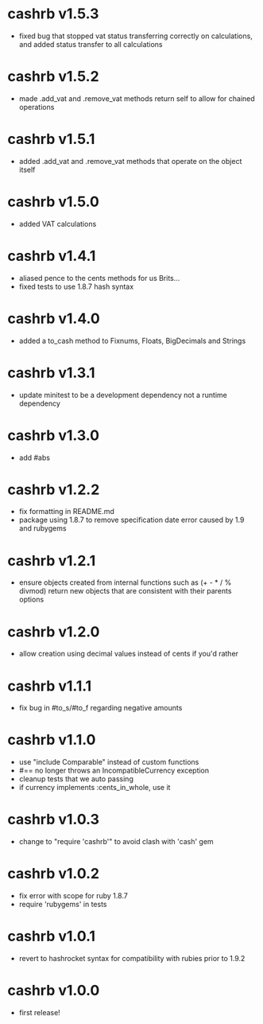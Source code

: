 cashrb v1.5.3
=============
 - fixed bug that stopped vat status transferring correctly on calculations, and added status transfer to all calculations

cashrb v1.5.2
=============
 - made .add_vat and .remove_vat methods return self to allow for chained operations

cashrb v1.5.1
=============
 - added .add_vat and .remove_vat methods that operate on the object itself

cashrb v1.5.0
=============
 - added VAT calculations

cashrb v1.4.1
=============
 - aliased pence to the cents methods for us Brits...
 - fixed tests to use 1.8.7 hash syntax

 cashrb v1.4.0
=============
 - added a to_cash method to Fixnums, Floats, BigDecimals and Strings

cashrb v1.3.1
=============
 - update minitest to be a development dependency not a runtime dependency

cashrb v1.3.0
=============
 - add #abs

cashrb v1.2.2
=============
 - fix formatting in README.md
 - package using 1.8.7 to remove specification date error caused by 1.9 and
   rubygems

cashrb v1.2.1
=============
 - ensure objects created from internal functions such as (+ - * / % divmod)
   return new objects that are consistent with their parents options

cashrb v1.2.0
=============
 - allow creation using decimal values instead of cents if you'd rather

cashrb v1.1.1
=============
 - fix bug in #to_s/#to_f regarding negative amounts

cashrb v1.1.0
=============
 - use "include Comparable" instead of custom functions
 - #== no longer throws an IncompatibleCurrency exception
 - cleanup tests that we auto passing
 - if currency implements :cents_in_whole, use it

cashrb v1.0.3
=============
 - change to "require 'cashrb'" to avoid clash with 'cash' gem

cashrb v1.0.2
=============
 - fix error with scope for ruby 1.8.7
 - require 'rubygems' in tests

cashrb v1.0.1
=============
 - revert to hashrocket syntax for compatibility with rubies prior to 1.9.2

cashrb v1.0.0
=============
 - first release!
